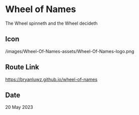 # Wheel of Names

The Wheel spinneth and the Wheel decideth

## Icon

/images/Wheel-Of-Names-assets/Wheel-Of-Names-logo.png

## Route Link

https://bryanluwz.github.io/wheel-of-names

## Date

20 May 2023
